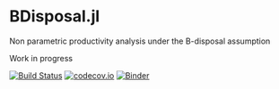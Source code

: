 # BDisposal.jl
Non parametric productivity analysis under the B-disposal assumption


Work in progress

[![Build Status](https://travis-ci.com/sylvaticus/BDisposal.jl.svg?branch=master)](https://travis-ci.com/sylvaticus/BDisposal.jl)
[![codecov.io](http://codecov.io/github/sylvaticus/BDisposal.jl/coverage.svg?branch=master)](http://codecov.io/github/sylvaticus/BDisposal.jl?branch=master)
[![Binder](https://mybinder.org/badge_logo.svg)](https://mybinder.org/v2/gh/sylvaticus/BDisposal.jl/master)

